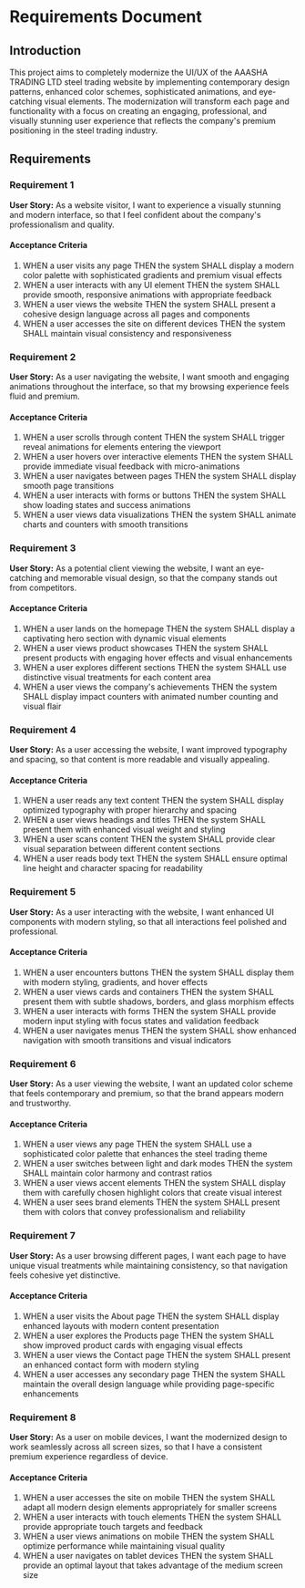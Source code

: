 # Requirements Document

## Introduction

This project aims to completely modernize the UI/UX of the AAASHA TRADING LTD steel trading website by implementing contemporary design patterns, enhanced color schemes, sophisticated animations, and eye-catching visual elements. The modernization will transform each page and functionality with a focus on creating an engaging, professional, and visually stunning user experience that reflects the company's premium positioning in the steel trading industry.

## Requirements

### Requirement 1

**User Story:** As a website visitor, I want to experience a visually stunning and modern interface, so that I feel confident about the company's professionalism and quality.

#### Acceptance Criteria

1. WHEN a user visits any page THEN the system SHALL display a modern color palette with sophisticated gradients and premium visual effects
2. WHEN a user interacts with any UI element THEN the system SHALL provide smooth, responsive animations with appropriate feedback
3. WHEN a user views the website THEN the system SHALL present a cohesive design language across all pages and components
4. WHEN a user accesses the site on different devices THEN the system SHALL maintain visual consistency and responsiveness

### Requirement 2

**User Story:** As a user navigating the website, I want smooth and engaging animations throughout the interface, so that my browsing experience feels fluid and premium.

#### Acceptance Criteria

1. WHEN a user scrolls through content THEN the system SHALL trigger reveal animations for elements entering the viewport
2. WHEN a user hovers over interactive elements THEN the system SHALL provide immediate visual feedback with micro-animations
3. WHEN a user navigates between pages THEN the system SHALL display smooth page transitions
4. WHEN a user interacts with forms or buttons THEN the system SHALL show loading states and success animations
5. WHEN a user views data visualizations THEN the system SHALL animate charts and counters with smooth transitions

### Requirement 3

**User Story:** As a potential client viewing the website, I want an eye-catching and memorable visual design, so that the company stands out from competitors.

#### Acceptance Criteria

1. WHEN a user lands on the homepage THEN the system SHALL display a captivating hero section with dynamic visual elements
2. WHEN a user views product showcases THEN the system SHALL present products with engaging hover effects and visual enhancements
3. WHEN a user explores different sections THEN the system SHALL use distinctive visual treatments for each content area
4. WHEN a user views the company's achievements THEN the system SHALL display impact counters with animated number counting and visual flair

### Requirement 4

**User Story:** As a user accessing the website, I want improved typography and spacing, so that content is more readable and visually appealing.

#### Acceptance Criteria

1. WHEN a user reads any text content THEN the system SHALL display optimized typography with proper hierarchy and spacing
2. WHEN a user views headings and titles THEN the system SHALL present them with enhanced visual weight and styling
3. WHEN a user scans content THEN the system SHALL provide clear visual separation between different content sections
4. WHEN a user reads body text THEN the system SHALL ensure optimal line height and character spacing for readability

### Requirement 5

**User Story:** As a user interacting with the website, I want enhanced UI components with modern styling, so that all interactions feel polished and professional.

#### Acceptance Criteria

1. WHEN a user encounters buttons THEN the system SHALL display them with modern styling, gradients, and hover effects
2. WHEN a user views cards and containers THEN the system SHALL present them with subtle shadows, borders, and glass morphism effects
3. WHEN a user interacts with forms THEN the system SHALL provide modern input styling with focus states and validation feedback
4. WHEN a user navigates menus THEN the system SHALL show enhanced navigation with smooth transitions and visual indicators

### Requirement 6

**User Story:** As a user viewing the website, I want an updated color scheme that feels contemporary and premium, so that the brand appears modern and trustworthy.

#### Acceptance Criteria

1. WHEN a user views any page THEN the system SHALL use a sophisticated color palette that enhances the steel trading theme
2. WHEN a user switches between light and dark modes THEN the system SHALL maintain color harmony and contrast ratios
3. WHEN a user views accent elements THEN the system SHALL display them with carefully chosen highlight colors that create visual interest
4. WHEN a user sees brand elements THEN the system SHALL present them with colors that convey professionalism and reliability

### Requirement 7

**User Story:** As a user browsing different pages, I want each page to have unique visual treatments while maintaining consistency, so that navigation feels cohesive yet distinctive.

#### Acceptance Criteria

1. WHEN a user visits the About page THEN the system SHALL display enhanced layouts with modern content presentation
2. WHEN a user explores the Products page THEN the system SHALL show improved product cards with engaging visual effects
3. WHEN a user views the Contact page THEN the system SHALL present an enhanced contact form with modern styling
4. WHEN a user accesses any secondary page THEN the system SHALL maintain the overall design language while providing page-specific enhancements

### Requirement 8

**User Story:** As a user on mobile devices, I want the modernized design to work seamlessly across all screen sizes, so that I have a consistent premium experience regardless of device.

#### Acceptance Criteria

1. WHEN a user accesses the site on mobile THEN the system SHALL adapt all modern design elements appropriately for smaller screens
2. WHEN a user interacts with touch elements THEN the system SHALL provide appropriate touch targets and feedback
3. WHEN a user views animations on mobile THEN the system SHALL optimize performance while maintaining visual quality
4. WHEN a user navigates on tablet devices THEN the system SHALL provide an optimal layout that takes advantage of the medium screen size